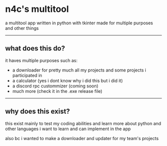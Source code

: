# n4c's multitool

a multitool app written in python with tkinter made for multiple purposes and other things

---

## what does this do?
it haves multiple purposes such as:

- a downloader for pretty much all my projects and some projects i participated in
- a calculator (yes i dont know why i did this but i did it)
- a discord rpc custommizer (coming soon)
- much more (check it in the .exe release file)

---

## why does this exist?
this exist mainly to test my coding abilities and learn more about python and other languages i want to learn and can implement in the app

also bc i wanted to make a downloader and updater for my team's projects
